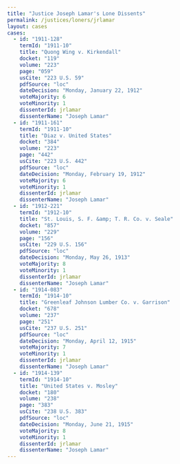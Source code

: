 ```yaml
---
title: "Justice Joseph Lamar's Lone Dissents"
permalink: /justices/loners/jrlamar
layout: cases
cases:
  - id: "1911-128"
    termId: "1911-10"
    title: "Quong Wing v. Kirkendall"
    docket: "119"
    volume: "223"
    page: "059"
    usCite: "223 U.S. 59"
    pdfSource: "loc"
    dateDecision: "Monday, January 22, 1912"
    voteMajority: 6
    voteMinority: 1
    dissenterId: jrlamar
    dissenterName: "Joseph Lamar"
  - id: "1911-161"
    termId: "1911-10"
    title: "Diaz v. United States"
    docket: "384"
    volume: "223"
    page: "442"
    usCite: "223 U.S. 442"
    pdfSource: "loc"
    dateDecision: "Monday, February 19, 1912"
    voteMajority: 6
    voteMinority: 1
    dissenterId: jrlamar
    dissenterName: "Joseph Lamar"
  - id: "1912-221"
    termId: "1912-10"
    title: "St. Louis, S. F. &amp; T. R. Co. v. Seale"
    docket: "857"
    volume: "229"
    page: "156"
    usCite: "229 U.S. 156"
    pdfSource: "loc"
    dateDecision: "Monday, May 26, 1913"
    voteMajority: 8
    voteMinority: 1
    dissenterId: jrlamar
    dissenterName: "Joseph Lamar"
  - id: "1914-083"
    termId: "1914-10"
    title: "Greenleaf Johnson Lumber Co. v. Garrison"
    docket: "678"
    volume: "237"
    page: "251"
    usCite: "237 U.S. 251"
    pdfSource: "loc"
    dateDecision: "Monday, April 12, 1915"
    voteMajority: 7
    voteMinority: 1
    dissenterId: jrlamar
    dissenterName: "Joseph Lamar"
  - id: "1914-139"
    termId: "1914-10"
    title: "United States v. Mosley"
    docket: "180"
    volume: "238"
    page: "383"
    usCite: "238 U.S. 383"
    pdfSource: "loc"
    dateDecision: "Monday, June 21, 1915"
    voteMajority: 8
    voteMinority: 1
    dissenterId: jrlamar
    dissenterName: "Joseph Lamar"
---
```

